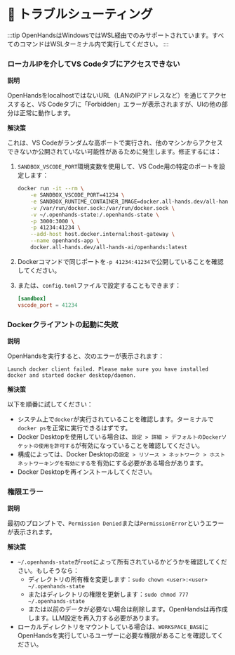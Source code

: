 # 🚧 トラブルシューティング

:::tip
OpenHandsはWindowsではWSL経由でのみサポートされています。すべてのコマンドはWSLターミナル内で実行してください。
:::

### ローカルIPを介してVS Codeタブにアクセスできない

**説明**

OpenHandsをlocalhostではないURL（LANのIPアドレスなど）を通じてアクセスすると、VS Codeタブに「Forbidden」エラーが表示されますが、UIの他の部分は正常に動作します。

**解決策**

これは、VS Codeがランダムな高ポートで実行され、他のマシンからアクセスできないか公開されていない可能性があるために発生します。修正するには：

1. `SANDBOX_VSCODE_PORT`環境変数を使用して、VS Code用の特定のポートを設定します：
   ```bash
   docker run -it --rm \
       -e SANDBOX_VSCODE_PORT=41234 \
       -e SANDBOX_RUNTIME_CONTAINER_IMAGE=docker.all-hands.dev/all-hands-ai/runtime:latest \
       -v /var/run/docker.sock:/var/run/docker.sock \
       -v ~/.openhands-state:/.openhands-state \
       -p 3000:3000 \
       -p 41234:41234 \
       --add-host host.docker.internal:host-gateway \
       --name openhands-app \
       docker.all-hands.dev/all-hands-ai/openhands:latest
   ```

2. Dockerコマンドで同じポートを`-p 41234:41234`で公開していることを確認してください。

3. または、`config.toml`ファイルで設定することもできます：
   ```toml
   [sandbox]
   vscode_port = 41234
   ```

### Dockerクライアントの起動に失敗

**説明**

OpenHandsを実行すると、次のエラーが表示されます：
```
Launch docker client failed. Please make sure you have installed docker and started docker desktop/daemon.
```

**解決策**

以下を順番に試してください：
* システム上で`docker`が実行されていることを確認します。ターミナルで`docker ps`を正常に実行できるはずです。
* Docker Desktopを使用している場合は、`設定 > 詳細 > デフォルトのDockerソケットの使用を許可する`が有効になっていることを確認してください。
* 構成によっては、Docker Desktopの`設定 > リソース > ネットワーク > ホストネットワーキングを有効にする`を有効にする必要がある場合があります。
* Docker Desktopを再インストールしてください。

### 権限エラー

**説明**

最初のプロンプトで、`Permission Denied`または`PermissionError`というエラーが表示されます。

**解決策**

* `~/.openhands-state`が`root`によって所有されているかどうかを確認してください。もしそうなら：
  * ディレクトリの所有権を変更します：`sudo chown <user>:<user> ~/.openhands-state`
  * またはディレクトリの権限を更新します：`sudo chmod 777 ~/.openhands-state`
  * または以前のデータが必要ない場合は削除します。OpenHandsは再作成します。LLM設定を再入力する必要があります。
* ローカルディレクトリをマウントしている場合は、`WORKSPACE_BASE`にOpenHandsを実行しているユーザーに必要な権限があることを確認してください。

